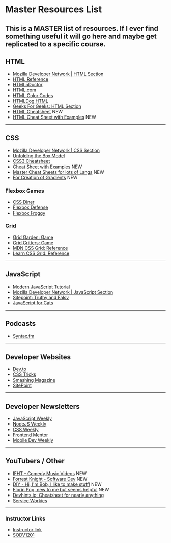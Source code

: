 # Master Resources List
This is a MASTER list of resources. If I ever find something useful it will go here and maybe get replicated to a specific course.
---
## HTML
* [Mozilla Developer Network | HTML Section](https://developer.mozilla.org/en-US/docs/Learn/HTML)
* [HTML Reference](https://htmlreference.io/)
* [HTML5Doctor](http://html5doctor.com/)
* [HTML.com](https://html.com/)
* [HTML Color Codes](https://html-color-codes.info/)
* [HTMLDog HTML](https://htmldog.com/guides/html/)
* [Geeks For Geeks: HTML Section](https://www.geeksforgeeks.org/html-tutorials/)
* [HTML Cheatsheet](https://digital.com/tools/html-cheatsheet/) NEW
* [HTML Cheat Sheet with Examples](https://htmlreference.io/) NEW
---
## CSS
* [Mozilla Developer Network | CSS Section](https://developer.mozilla.org/en-US/docs/Learn/CSS)
* [Unfolding the Box Model](https://rupl.github.io/unfold/)
* [CSS3 Cheatsheet](https://www.onblastblog.com/css3-cheat-sheet/)
* [Cheat Sheet with Examples](https://cssreference.io/) NEW
* [Master Cheat  Sheets for lots of Langs](https://devhints.io/) NEW
* [For Creation of  Gradients](https://cssgradient.io/) NEW
### Flexbox Games
* [CSS Diner](https://flukeout.github.io/)
* [Flexbox Defense](http://www.flexboxdefense.com/)
* [Flexbox Froggy](https://flexboxfroggy.com/)
### Grid
 * [Grid Garden: Game](https://cssgridgarden.com/)
 * [Grid Critters: Game](https://www.gridcritters.com/)
 * [MDN CSS Grid: Reference](https://developer.mozilla.org/en-US/docs/Web/CSS/CSS_Grid_Layout)
 * [Learn CSS Grid: Reference](https://learncssgrid.com/)
---
## JavaScript
* [Modern JavaScript Tutorial](https://javascript.info/)
* [Mozilla Developer Network | JavaScript Section](https://developer.mozilla.org/en-US/docs/Learn/JavaScript)
* [Sitepoint: Truthy and Falsy](https://www.sitepoint.com/javascript-truthy-falsy/)
* [JavaScript for Cats](http://jsforcats.com/)
---
## Podcasts
* [Syntax.fm](https://syntax.fm/)
---
## Developer Websites
* [Dev.to](https://dev.to/)
* [CSS Tricks](https://css-tricks.com/)
* [Smashing Magazine](https://www.smashingmagazine.com/)
* [SitePoint](https://www.sitepoint.com/blog/)
---
## Developer Newsletters
* [JavaScript Weekly](https://javascriptweekly.com/)
* [NodeJS Weekly](https://nodeweekly.com/)
* [CSS Weekly](https://css-weekly.com/)
* [Frontend Mentor](https://frontendmentor.us19.list-manage.com/subscribe?u=efe35252db9bea1dac75aca25&id=8e63782fc5)
* [Mobile Dev Weekly](https://mobiledevweekly.com/)
---
## YouTubers / Other
* [IFHT - Comedy Music Videos](https://www.youtube.com/channel/UCTs59UCfP4YLUt6pDR\_uLtg) NEW
* [Forrest Knight - Software Dev](https://www.youtube.com/channel/UC2WHjPDvbE6O328n17ZGcfg) NEW
* [DIY - Hi, I'm Bob, I like to make stuff!](https://www.youtube.com/channel/UC6x7GwJxuoABSosgVXDYtTw) NEW
* [Florin Pop, new to me but seems helpful](https://www.youtube.com/channel/UCeU-1X402kT-JlLdAitxSMA) NEW
* [Devhints.io: Cheatsheet for nearly anything](https://devhints.io)
* [Service Workies](https://serviceworkies.com/)
 ---
 
### Instructor Links
* [Instructor link](https://bowvalley-my.sharepoint.com/personal/rkondrat_bowvalleycollege_ca/_layouts/15/onedrive.aspx)
* [SODV1201](https://d2l.bowvalleycollege.ca/d2l/le/content/228178/Home)
